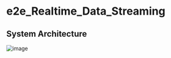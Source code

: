 # e2e_Realtime_Data_Streaming

## System Architecture

![image](https://github.com/MichaelGhaly20/e2e_Realtime_Data_Streaming/assets/59583421/21e5891f-ba79-475e-a947-18a1405b9545)
